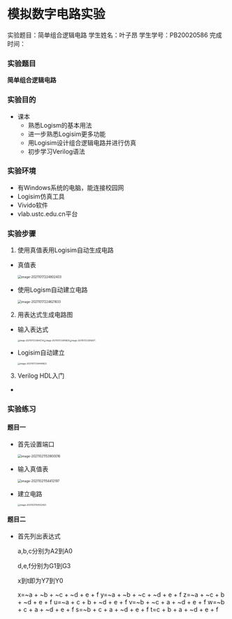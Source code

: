 #  模拟数字电路实验
实验题目：简单组合逻辑电路 
学生姓名：叶子昂
学生学号：PB20020586
完成时间：

### 实验题目
**简单组合逻辑电路**

### 实验目的
* 课本
  	- 熟悉Logism的基本用法
  	- 进一步熟悉Logisim更多功能
  	- 用Logisim设计组合逻辑电路并进行仿真
  	- 初步学习Verilog语法

### 实验环境
* 有Windows系统的电脑，能连接校园网
* Logisim仿真工具
* Vivido软件
* vlab.ustc.edu.cn平台
### 实验步骤
1. 使用真值表用Logisim自动生成电路
* 真值表

  <img src="C:\Users\wh030917\AppData\Roaming\Typora\typora-user-images\image-20211017224802403.png" alt="image-20211017224802403" style="zoom:50%;" /> 
* 使用Logism自动建立电路

  <img src="C:\Users\wh030917\AppData\Roaming\Typora\typora-user-images\image-20211017224621633.png" alt="image-20211017224621633" style="zoom: 50%;" />
2. 用表达式生成电路图
* 输入表达式

  <img src="C:\Users\wh030917\AppData\Roaming\Typora\typora-user-images\image-20211017233844734.png" alt="image-20211017233844734" style="zoom:30%;" /><img src="C:\Users\wh030917\AppData\Roaming\Typora\typora-user-images\image-20211017233918830.png" alt="image-20211017233918830" style="zoom:30%;" /><img src="C:\Users\wh030917\AppData\Roaming\Typora\typora-user-images\image-20211017233950671.png" alt="image-20211017233950671" style="zoom:30%;" />
  
* Logisim自动建立

  <img src="C:\Users\wh030917\AppData\Roaming\Typora\typora-user-images\image-20211017234449823.png" alt="image-20211017234449823" style="zoom:33%;" />
3. Verilog HDL入门
* 
### 实验练习
#### 题目一
* 首先设置端口

  <img src="C:\Users\wh030917\AppData\Roaming\Typora\typora-user-images\image-20211021153900016.png" alt="image-20211021153900016" style="zoom:50%;" />
  
* 输入真值表

  <img src="C:\Users\wh030917\AppData\Roaming\Typora\typora-user-images\image-20211021154412197.png" alt="image-20211021154412197" style="zoom:50%;" />
  
* 建立电路

  <img src="C:\Users\wh030917\AppData\Roaming\Typora\typora-user-images\image-20211021154502425.png" alt="image-20211021154502425" style="zoom:33%;" />

#### 题目二
* 首先列出表达式

  a,b,c分别为A2到A0

  d,e,f分别为G1到G3

  x到t即为Y7到Y0

  x=~a + ~b + ~c + ~d + e + f
  y=~a + ~b + ~c + ~d + e + f
  z=~a + ~c + b + ~d + e + f
  u=~a + c + b + ~d + e + f
  v=~b + ~c + a + ~d + e + f
  w=~b + c + a + ~d + e + f
  s=~b + c + a + ~d + e + f
  t=c + b + a + ~d + e + f

